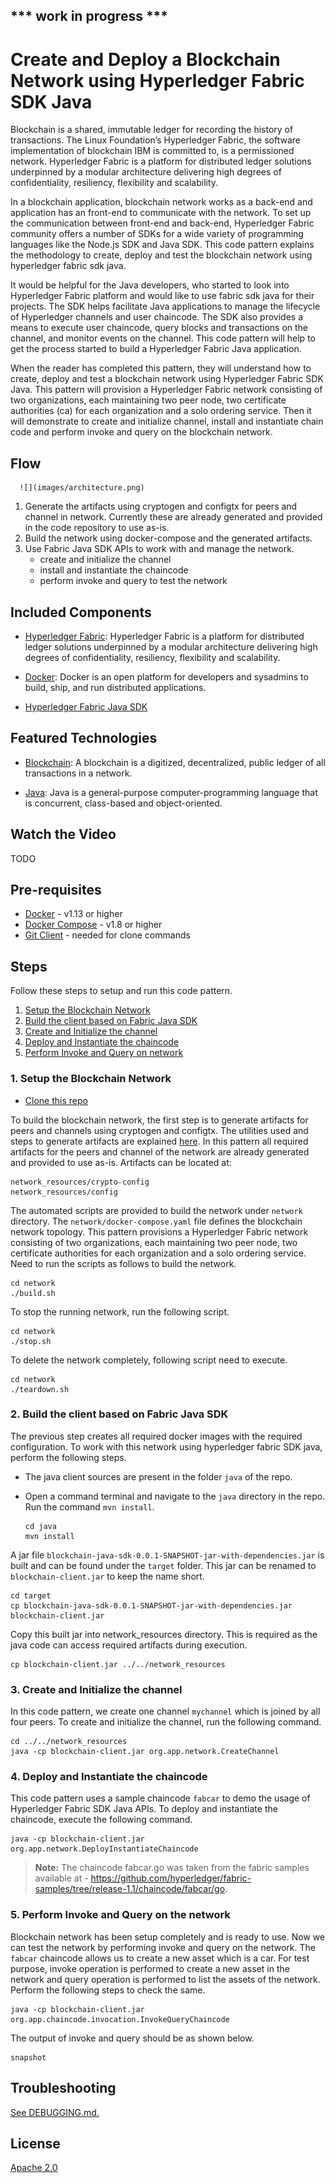 ## *** work in progress *** 
# Create and Deploy a Blockchain Network using Hyperledger Fabric SDK Java

Blockchain is a shared, immutable ledger for recording the history of transactions. The Linux Foundation’s Hyperledger Fabric, the software implementation of blockchain IBM is committed to, is a permissioned network. Hyperledger Fabric is a platform for distributed ledger solutions underpinned by a modular architecture delivering high degrees of confidentiality, resiliency, flexibility and scalability. 

In a blockchain application, blockchain network works as a back-end and application has an front-end to communicate with the network. To set up the communication between front-end and back-end, Hyperledger Fabric community offers a number of SDKs for a wide variety of programming languages like the Node.js SDK and Java SDK. This code pattern explains the methodology to create, deploy and test the blockchain network using hyperledger fabric sdk java. 

It would be helpful for the Java developers, who started to look into Hyperledger Fabric platform and would like to use fabric sdk java for their projects. The SDK helps facilitate Java applications to manage the lifecycle of Hyperledger channels and user chaincode. The SDK also provides a means to execute user chaincode, query blocks and transactions on the channel, and monitor events on the channel. This code pattern will help to get the process started to build a Hyperledger Fabric Java application.

When the reader has completed this pattern, they will understand how to create, deploy and test a blockchain network using Hyperledger Fabric SDK Java. This pattern will provision a Hyperledger Fabric network consisting of two organizations, each maintaining two peer node, two certificate authorities (ca) for each organization and a solo ordering service. Then it will demonstrate to create and initialize channel, install and instantiate chain code and perform invoke and query on the blockchain network.

## Flow

      ![](images/architecture.png)

1. Generate the artifacts using cryptogen and configtx for peers and channel in network. Currently these are already generated and provided in the code repository to use as-is.
2. Build the network using docker-compose and the generated artifacts.
3. Use Fabric Java SDK APIs to work with and manage the network. 
    * create and initialize the channel
    * install and instantiate the chaincode
    * perform invoke and query to test the network


## Included Components

* [Hyperledger Fabric](https://hyperledger-fabric.readthedocs.io/): Hyperledger Fabric is a platform for distributed ledger solutions underpinned by a modular architecture delivering high degrees of confidentiality, resiliency, flexibility and scalability.

* [Docker](https://www.docker.com/): Docker is an open platform for developers and sysadmins to build, ship, and run distributed applications.

* [Hyperledger Fabric Java SDK](https://github.com/hyperledger/fabric-sdk-java)

## Featured Technologies

* [Blockchain](https://en.wikipedia.org/wiki/Blockchain): A blockchain is a digitized, decentralized, public ledger of all transactions in a network.

* [Java](https://en.wikipedia.org/wiki/Java_(programming_language)): Java is a general-purpose computer-programming language that is concurrent, class-based and object-oriented.

## Watch the Video
TODO

## Pre-requisites

* [Docker](https://www.docker.com/get-docker) - v1.13 or higher
* [Docker Compose](https://docs.docker.com/compose/overview/) - v1.8 or higher
* [Git Client](https://git-scm.com/downloads) - needed for clone commands

## Steps

Follow these steps to setup and run this code pattern. 

1. [Setup the Blockchain Network](#1-setup-the-blockchain-network)
2. [Build the client based on Fabric Java SDK](#2-build-the-client-based-on-fabric-java-sdk)
3. [Create and Initialize the channel](#3-create-and-initialize-the-channel)
4. [Deploy and Instantiate the chaincode](#4-deploy-and-instantiate-the-chaincode)
5. [Perform Invoke and Query on network](#5-perform-invoke-and-query-on-network)

### 1. Setup the Blockchain Network

* [Clone this repo](https://github.com/IBM/blockchain-application-using-fabric-java-sdk)

To build the blockchain network, the first step is to generate artifacts for peers and channels using cryptogen and configtx. The utilities used and steps to generate artifacts are explained [here](http://hyperledger-fabric.readthedocs.io/en/release-1.0/build_network.html). In this pattern all required artifacts for the peers and channel of the network are already generated and provided to use as-is. Artifacts can be located at:

   ```
   network_resources/crypto-config
   network_resources/config
   ````

The automated scripts are provided to build the network under `network` directory. The `network/docker-compose.yaml` file defines the blockchain network topology. This pattern provisions a Hyperledger Fabric network consisting of two organizations, each maintaining two peer node, two certificate authorities for each organization and a solo ordering service. Need to run the scripts as follows to build the network.

   ```
   cd network
   ./build.sh
   ```

To stop the running network, run the following script.

   ```
   cd network
   ./stop.sh
   ```

To delete the network completely, following script need to execute.

   ```
   cd network
   ./teardown.sh
   ```

### 2. Build the client based on Fabric Java SDK

The previous step creates all required docker images with the required configuration. To work with this network using hyperledger fabric SDK java, perform the following steps.

* The java client sources are present in the folder `java` of the repo.
* Open a command terminal and navigate to the `java` directory in the repo. Run the command `mvn install`.

   ```
   cd java
   mvn install
   ```

A jar file `blockchain-java-sdk-0.0.1-SNAPSHOT-jar-with-dependencies.jar` is built and can be found under the `target` folder. This jar can be renamed to `blockchain-client.jar` to keep the name short. 

   ```
   cd target
   cp blockchain-java-sdk-0.0.1-SNAPSHOT-jar-with-dependencies.jar blockchain-client.jar
   ```
   
Copy this built jar into network_resources directory. This is required as the java code can access required artifacts during execution.

   ```
   cp blockchain-client.jar ../../network_resources
   ```

### 3. Create and Initialize the channel

In this code pattern, we create one channel `mychannel` which is joined by all four peers. To create and initialize the channel, run the following command.

   ```
   cd ../../network_resources
   java -cp blockchain-client.jar org.app.network.CreateChannel
   ```

### 4. Deploy and Instantiate the chaincode

This code pattern uses a sample chaincode `fabcar` to demo the usage of Hyperledger Fabric SDK Java APIs. To deploy and instantiate the chaincode, execute the following command.

   ```
   java -cp blockchain-client.jar org.app.network.DeployInstantiateChaincode
   ```
   
   > **Note:** The chaincode fabcar.go was taken from the fabric samples available at - https://github.com/hyperledger/fabric-samples/tree/release-1.1/chaincode/fabcar/go.

### 5. Perform Invoke and Query on the network

Blockchain network has been setup completely and is ready to use. Now we can test the network by performing invoke and query on the network. The `fabcar` chaincode allows us to create a new asset which is a car. For test purpose, invoke operation is performed to create a new asset in the network and query operation is performed to list the assets of the network. Perform the following steps to check the same.

   ```
   java -cp blockchain-client.jar org.app.chaincode.invocation.InvokeQueryChaincode
   ```

The output of invoke and query should be as shown below.

   ```
   snapshot
   ```

## Troubleshooting

[See DEBUGGING.md.](DEBUGGING.md)

## License
[Apache 2.0](LICENSE)

